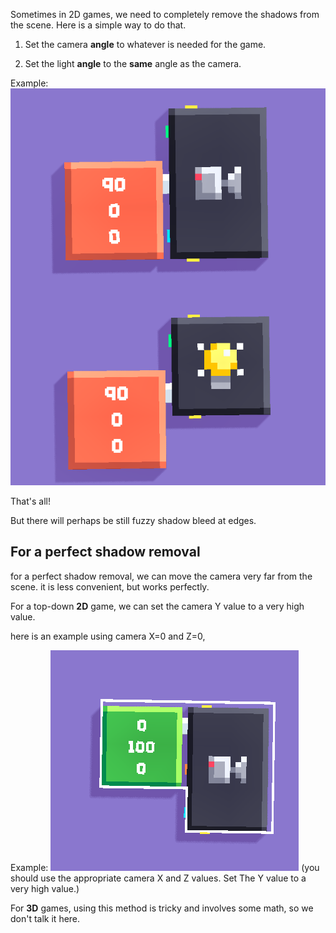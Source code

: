 Sometimes in 2D games, we need to completely remove the shadows from the scene. Here is a simple way to do that.

1. Set the camera **angle** to          whatever is needed for the       game.

2. Set the light **angle** to the    **same** angle as the camera.

Example:![Removing Shadows](uploads/Screenshot_20210524-175735~2.png)

That's all!

But there will perhaps be still fuzzy shadow bleed at edges.


## For a perfect shadow removal

for a perfect shadow removal, we can move the camera very far from the scene. it is less convenient, but works perfectly.

For a top-down **2D** game, we can set the camera Y value to a very high value.

here is an example using camera X=0 and Z=0, 

Example: ![Perfect 2D shadow removal](uploads/Screenshot_20210524-183819~2.png)
(you should use the appropriate camera X and Z values. Set The Y value to a very high value.)

For **3D** games, using this method is tricky and involves some math, so we don't talk it here.